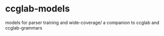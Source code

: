 # ccglab-models
models for parser training and wide-coverage/ a companion to ccglab and ccglab-grammars
